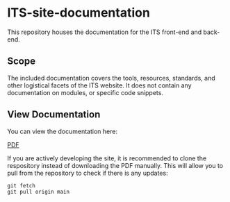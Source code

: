 # ITS-site-documentation

This repository houses the documentation for the ITS front-end and back-end.

## Scope

The included documentation covers the tools, resources, standards, and other logistical facets of the ITS website. It does not contain any documentation on modules, or specific code snippets. 

## View Documentation

You can view the documentation here: 

<a href="//github.com/Humber-ITS/ITS-site-documentation/blob/main/ITS-Website-Documentation.pdf">PDF</a>

If you are actively developing the site, it is recommended to clone the respository instead of downloading the PDF manually. This will allow you to pull from the repository to check if there is any updates: 

```
git fetch
git pull origin main
```
